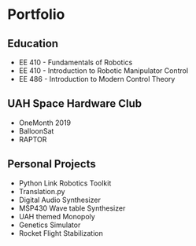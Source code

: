 # Portfolio

## Education
* EE 410 - Fundamentals of Robotics
* EE 410 - Introduction to Robotic Manipulator Control
* EE 486 - Introduction to Modern Control Theory

## UAH Space Hardware Club
* OneMonth 2019
* BalloonSat
* RAPTOR

## Personal Projects
* Python Link Robotics Toolkit
* Translation.py
* Digital Audio Synthesizer
* MSP430 Wave table Synthesizer
* UAH themed Monopoly
* Genetics Simulator
* Rocket Flight Stabilization